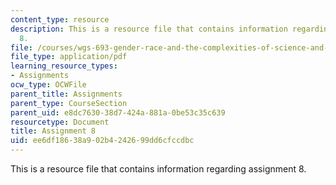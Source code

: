 ```yaml
---
content_type: resource
description: This is a resource file that contains information regarding assignment
  8.
file: /courses/wgs-693-gender-race-and-the-complexities-of-science-and-technology-a-problem-based-learning-experiment-spring-2009/ee6df18638a902b4242699dd6cfccdbc_MITWGS_693S09_assn08.pdf
file_type: application/pdf
learning_resource_types:
- Assignments
ocw_type: OCWFile
parent_title: Assignments
parent_type: CourseSection
parent_uid: e8dc7630-38d7-424a-881a-0be53c35c639
resourcetype: Document
title: Assignment 8
uid: ee6df186-38a9-02b4-2426-99dd6cfccdbc
---
```

This is a resource file that contains information regarding assignment 8.

